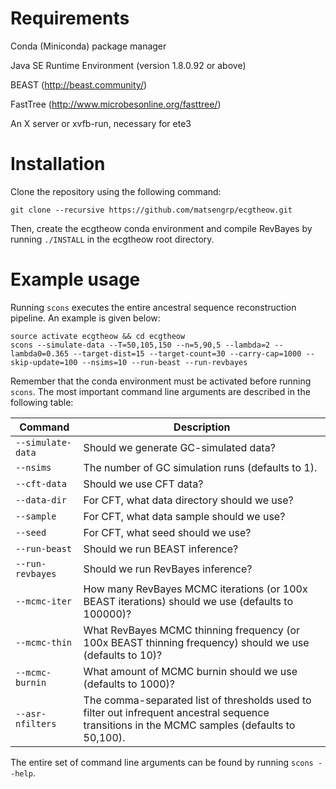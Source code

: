 # Requirements

Conda (Miniconda) package manager

Java SE Runtime Environment (version 1.8.0.92 or above)

BEAST (http://beast.community/)

FastTree (http://www.microbesonline.org/fasttree/)

An X server or xvfb-run, necessary for ete3

# Installation

Clone the repository using the following command:

    git clone --recursive https://github.com/matsengrp/ecgtheow.git

Then, create the ecgtheow conda environment and compile RevBayes by running `./INSTALL` in the ecgtheow root directory.

# Example usage

Running `scons` executes the entire ancestral sequence reconstruction pipeline.  An example is given below:

    source activate ecgtheow && cd ecgtheow
    scons --simulate-data --T=50,105,150 --n=5,90,5 --lambda=2 --lambda0=0.365 --target-dist=15 --target-count=30 --carry-cap=1000 --skip-update=100 --nsims=10 --run-beast --run-revbayes

Remember that the conda environment must be activated before running `scons`.
The most important command line arguments are described in the following table:

| Command | Description |
| ---     | ---         |
| `--simulate-data` | Should we generate GC-simulated data? |
| `--nsims` | The number of GC simulation runs (defaults to 1). |
| `--cft-data` | Should we use CFT data? |
| `--data-dir` | For CFT, what data directory should we use? |
| `--sample` | For CFT, what data sample should we use? |
| `--seed` | For CFT, what seed should we use? |
| `--run-beast` | Should we run BEAST inference? |
| `--run-revbayes` | Should we run RevBayes inference? |
| `--mcmc-iter` | How many RevBayes MCMC iterations (or 100x BEAST iterations) should we use (defaults to 100000)? |
| `--mcmc-thin` | What RevBayes MCMC thinning frequency (or 100x BEAST thinning frequency) should we use (defaults to 10)? |
| `--mcmc-burnin` | What amount of MCMC burnin should we use (defaults to 1000)? |
| `--asr-nfilters` | The comma-separated list of thresholds used to filter out infrequent ancestral sequence transitions in the MCMC samples (defaults to 50,100). |

The entire set of command line arguments can be found by running `scons --help`.
